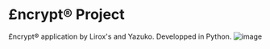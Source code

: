 # £ncrypt® Project 
£ncrypt® application by Lirox's and Yazuko.
Developped in Python.
![image](https://user-images.githubusercontent.com/101893028/198288171-0b7f4b1a-0a1a-48b7-81ec-09d783874af0.png)
